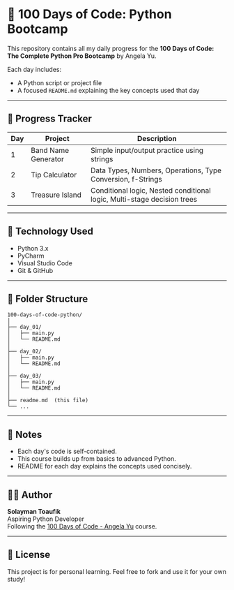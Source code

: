 # 🧠 100 Days of Code: Python Bootcamp

This repository contains all my daily progress for the **100 Days of Code: The Complete Python Pro Bootcamp** by Angela Yu.

Each day includes:

- A Python script or project file
- A focused `README.md` explaining the key concepts used that day

---

## 📅 Progress Tracker

| Day | Project             | Description                                |
| --- | ------------------- | ------------------------------------------ |
| 1   | Band Name Generator | Simple input/output practice using strings |
| 2   | Tip Calculator      | Data Types, Numbers, Operations, Type Conversion, f-Strings |
| 3   | Treasure Island     | Conditional logic, Nested conditional logic, Multi-stage decision trees |

---

## 🧪 Technology Used

- Python 3.x
- PyCharm
- Visual Studio Code
- Git & GitHub

---

## 📁 Folder Structure

```
100-days-of-code-python/
│
├── day_01/
│   ├── main.py
│   └── README.md
│
├── day_02/
│   ├── main.py
│   └── README.md
│
├── day_03/
│   ├── main.py
│   └── README.md
│
├── readme.md  (this file)
└── ...
```

---

## 📌 Notes

- Each day's code is self-contained.
- This course builds up from basics to advanced Python.
- README for each day explains the concepts used concisely.

---

## 👨‍💻 Author

**Solayman Toaufik**\
Aspiring Python Developer\
Following the [100 Days of Code - Angela Yu](https://www.udemy.com/course/100-days-of-code/) course.

---

## 📜 License

This project is for personal learning. Feel free to fork and use it for your own study!
